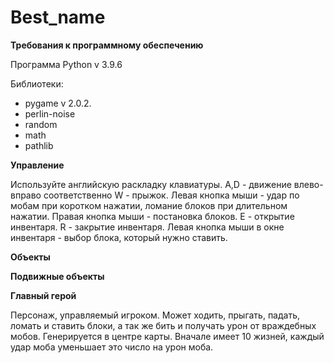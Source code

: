# **Best_name**
**Требования к программному обеспечению**

Программа Python v 3.9.6

Библиотеки:

- pygame v 2.0.2.
- perlin-noise
- random
- math
- pathlib

**Управление**

Используйте английскую раскладку клавиатуры. A,D - движение влево-вправо соответственно W - прыжок. Левая кнопка мыши - удар по мобам при коротком нажатии, ломание блоков при длительном нажатии. Правая кнопка мыши - постановка блоков. E - открытие инвентаря. R - закрытие инвентаря. Левая кнопка мыши в окне инвентаря - выбор блока, который нужно ставить.

**Объекты**

**Подвижные объекты**

**Главный герой**

Персонаж, управляемый игроком. Может ходить, прыгать, падать, ломать и ставить блоки, а так же бить и получать урон от враждебных мобов. Генерируется в центре карты. Вначале имеет 10 жизней, каждый удар моба уменьшает это число на урон моба.
